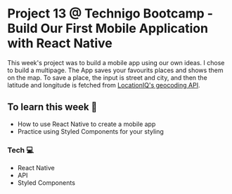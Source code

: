 
# Project 13 @ Technigo Bootcamp - Build Our First Mobile Application with React Native


This week's project was to build a mobile app using our own ideas. I chose to build a multipage. The App saves your favourits places and shows them on the map. To save a place, the input is street and city, and then the latitude and longitude is fetched from [LocationIQ's geocoding API](https://locationiq.com/). 

## To learn this week 🧠

- How to use React Native to create a mobile app
- Practice using Styled Components for your styling

### Tech  💻

- React Native
- API
- Styled Components


